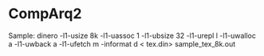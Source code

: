 # CompArq2

Sample: dinero -l1-usize 8k -l1-uassoc 1 -l1-ubsize 32 -l1-urepl l -l1-uwalloc a -l1-uwback a -l1-ufetch m  -informat d < tex.din> sample_tex_8k.out
